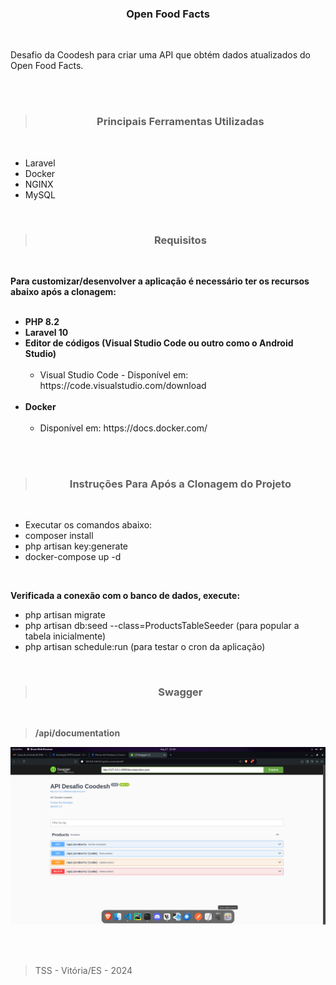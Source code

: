 <h3 align="center">Open Food Facts</h3>
<br>

<p>
Desafio da Coodesh para criar uma API que obtém dados atualizados do Open Food Facts.
<p>

<br><br>

><h3 align="center">Principais Ferramentas Utilizadas</h3>
<br>

<ul>
    <li>Laravel</li>
    <li>Docker</li>
    <li>NGINX</li>
    <li>MySQL</li>
</ul>
<br>

><h3 align="center">Requisitos</h3>
<br>

<p>
<b>Para customizar/desenvolver a aplicação é necessário ter os recursos abaixo após a clonagem:</b>
<br><br>
<ul>
    <li><b>PHP 8.2</b></li>
    <li><b>Laravel 10</b></li>
    <li>
        <b>Editor de códigos (Visual Studio Code ou outro como o Android Studio)</b>
        <ul><br>
            <li>Visual Studio Code - Disponível em: https://code.visualstudio.com/download</li>
        </ul>  
    </li>
    <br>
    <li>
        <b>Docker</b>
        <ul><br>
            <li>Disponível em: https://docs.docker.com/</li>
        </ul>  
    </li>
    <br>
</ul>


<p><br>

><h3 align="center">Instruções Para Após a Clonagem do Projeto</h3>
<br>

<ul>
    <li>Executar os comandos abaixo:</li>
    <li>composer install</li>
    <li>php artisan key:generate</li>
    <li>docker-compose up -d</li>
</ul>
<br>
<p>
<b>Verificada a conexão com o banco de dados, execute:</b>
<br>
<ul>
    <li>php artisan migrate</li>
    <li>php artisan db:seed --class=ProductsTableSeeder (para popular a tabela inicialmente)</li>
    <li>php artisan schedule:run (para testar o cron da aplicação)</li>
</ul>
<br>

><h3 align="center">Swagger</h3>
<br>

><b>/api/documentation</b><br>

![Screenshot](https://github.com/Tarcisio-Souto/openff-api/blob/main/capturas/swagger.png)

<br><br>

><p>TSS - Vitória/ES - 2024</p>